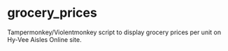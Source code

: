 # grocery_prices
Tampermonkey/Violentmonkey script to display grocery prices per unit on Hy-Vee Aisles Online site.

